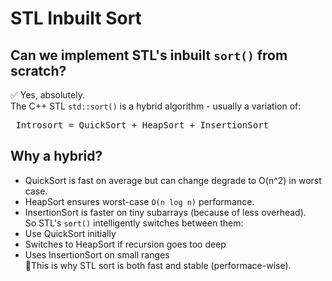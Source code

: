 # STL Inbuilt Sort
## Can we implement STL's inbuilt `sort()` from scratch?
✅ Yes, absolutely. <br>
The C++ STL `std::sort()` is a hybrid algorithm - usually a variation of:
<pre> Introsort = QuickSort + HeapSort + InsertionSort </pre>

## Why a hybrid?
- QuickSort is fast on average but can change degrade to O(n^2) in worst case.
- HeapSort ensures worst-case `O(n log n)` performance.
- InsertionSort is faster on tiny subarrays (because of less overhead).
<br>So STL's `sort()` intelligently switches between them:
- Use QuickSort initially
- Switches to HeapSort if recursion goes too deep
- Uses InsertionSort on small ranges <br>
📌This is why STL sort is both fast and stable (performace-wise).

